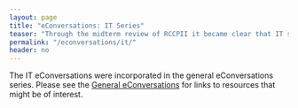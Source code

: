 ```yaml
---
layout: page
title: "eConversations: IT Series"
teaser: "Through the midterm review of RCCPII it became clear that IT specialists were eager to learn more about topics related to networking, service provision, and more. This series will focus on topics that were identified in the midterm review through interviews with IT specialists at various institutions."
permalink: "/econversations/it/"
header: no
---
```


The IT eConversations were incorporated in the general eConversations series. Please see the [General eConversations](https://tenet-rccpii.github.io/rccpii-2018/econversations/general/) for links to resources that might be of interest. 


